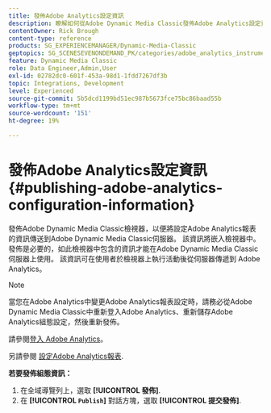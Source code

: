 ```yaml
---
title: 發佈Adobe Analytics設定資訊
description: 瞭解如何從Adobe Dynamic Media Classic發佈Adobe Analytics設定資訊。
contentOwner: Rick Brough
content-type: reference
products: SG_EXPERIENCEMANAGER/Dynamic-Media-Classic
geptopics: SG_SCENESEVENONDEMAND_PK/categories/adobe_analytics_instrumentation_kit
feature: Dynamic Media Classic
role: Data Engineer,Admin,User
exl-id: 02782dc0-601f-453a-98d1-1fdd7267df3b
topic: Integrations, Development
level: Experienced
source-git-commit: 5b5dcd1199bd51ec987b5673fce75bc86baad55b
workflow-type: tm+mt
source-wordcount: '151'
ht-degree: 19%

---
```


# 發佈Adobe Analytics設定資訊{#publishing-adobe-analytics-configuration-information}

發佈Adobe Dynamic Media Classic檢視器，以便將設定Adobe Analytics報表的資訊傳送到Adobe Dynamic Media Classic伺服器。 該資訊將嵌入檢視器中。發佈是必要的，如此檢視器中包含的資訊才能在Adobe Dynamic Media Classic伺服器上使用。 該資訊可在使用者於檢視器上執行活動後從伺服器傳遞到 Adobe Analytics。

>[!NOTE]
>
>當您在Adobe Analytics中變更Adobe Analytics報表設定時，請務必從Adobe Dynamic Media Classic中重新登入Adobe Analytics、重新儲存Adobe Analytics組態設定，然後重新發佈。

請參閱[登入 Adobe Analytics](log-analytics.md#log_in_to_adobe_analytics)。

另請參閱 [設定Adobe Analytics報表](configuring-analytics-reports.md#configuring_adobe_analytics_reports).

**若要發佈組態資訊：**

1. 在全域導覽列上，選取 **[!UICONTROL 發佈]**.
1. 在 **[!UICONTROL `Publish`]** 對話方塊，選取 **[!UICONTROL 提交發佈]**.
